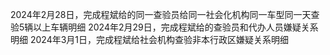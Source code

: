 2024年2月28日，完成程斌给的同一查验员给同一社会化机构同一车型同一天查验5辆以上车辆明细
2024年2月29日，完成程斌给的查验员和代办人员嫌疑关系明细
2024年3月1日，完成程斌给社会机构查验非本行政区嫌疑关系明细

